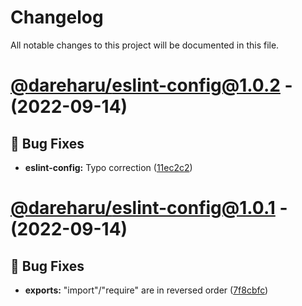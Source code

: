 # Changelog

All notable changes to this project will be documented in this file.

# [@dareharu/eslint-config@1.0.2](https://github.com/dareharu/shareable-configs/compare/@dareharu/eslint-config@1.0.1...@dareharu/eslint-config@1.0.2) - (2022-09-14)

## 🐛 Bug Fixes

- **eslint-config:** Typo correction ([11ec2c2](https://github.com/dareharu/shareable-configs/commit/11ec2c269a558a9177ccab738cddf0ffe190a351))

# [@dareharu/eslint-config@1.0.1](https://github.com/dareharu/shareable-configs/tree/@dareharu/eslint-config@1.0.1) - (2022-09-14)

## 🐛 Bug Fixes

- **exports:** "import"/"require" are in reversed order ([7f8cbfc](https://github.com/dareharu/shareable-configs/commit/7f8cbfcf1114aae058cdc94f897407ae863d494d))
